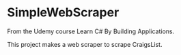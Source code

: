 # SimpleWebScraper

From the Udemy course Learn C# By Building Applications.

This project makes a web scraper to scrape CraigsList.
